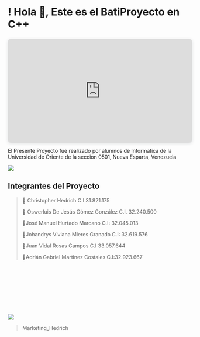 # !  Hola 👋, Este es el BatiProyecto en C++ 

<div style="position: relative; width: 100%; height: 0; padding-top: 56.2500%;
 padding-bottom: 0; box-shadow: 0 2px 8px 0 rgba(63,69,81,0.16); margin-top: 1.6em; margin-bottom: 0.9em; overflow: hidden;
 border-radius: 8px; will-change: transform;">
  <iframe loading="lazy" style="position: absolute; width: 100%; height: 100%; top: 0; left: 0; border: none; padding: 0;margin: 0;"
    src="https://www.canva.com/design/DAGbWnqHzSk/ego7KMDA-mxpJzbRI955uA/view?embed" allowfullscreen="allowfullscreen" allow="fullscreen">
  </iframe>
</div>
<a href="https:&#x2F;&#x2F;www.canva.com&#x2F;design&#x2F;DAGbWnqHzSk&#x2F;ego7KMDA-mxpJzbRI955uA&#x2F;view?utm_content=DAGbWnqHzSk&amp;utm_campaign=designshare&amp;utm_medium=embeds&amp;utm_source=link" target="_blank" rel="noopener"></a>

El Presente Proyecto fue realizado por alumnos de Informatica de la Universidad de Oriente de la seccion 0501, Nueva Esparta, Venezuela

![](https://boludooficial.wordpress.com/wp-content/uploads/2021/10/bandera_udo.jpg)


## Integrantes del Proyecto 
> 👥 Christopher Hedrich C.I 31.821.175
> 
> 👥 Oswerluis De Jesús Gómez González C.I. 32.240.500
> 
> 👥José Manuel Hurtado Marcano C.I: 32.045.013
> 
> 👥Johandrys Viviana Mieres Granado C.I: 32.619.576
> 
> 👥Juan Vidal Rosas Campos C.I 33.057.644
> 
> 👥Adrián Gabriel Martinez Costales C.I:32.923.667
>  





<br>
<br>
<br>
<br>
<br>
<br>
<br>

![](https://cdn.beacons.ai/user_content/9gId3uiraCfpOWOK1E0evDYEjyw2/referenced_images/e2c53611-8419-44a6-aa39-5ed4123b8109__link-in-bio__image-block__home__d1c18573-c5c1-436c-a579-c4b5d7984caf__686e7412-cbfe-4602-b9bd-28e0b27b4fa3.png?t=1679753972703)
>Marketing_Hedrich








